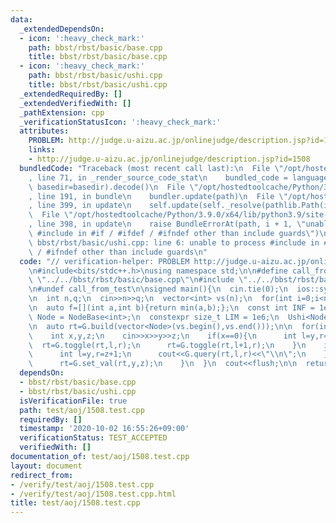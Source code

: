 ```yaml
---
data:
  _extendedDependsOn:
  - icon: ':heavy_check_mark:'
    path: bbst/rbst/basic/base.cpp
    title: bbst/rbst/basic/base.cpp
  - icon: ':heavy_check_mark:'
    path: bbst/rbst/basic/ushi.cpp
    title: bbst/rbst/basic/ushi.cpp
  _extendedRequiredBy: []
  _extendedVerifiedWith: []
  _pathExtension: cpp
  _verificationStatusIcon: ':heavy_check_mark:'
  attributes:
    PROBLEM: http://judge.u-aizu.ac.jp/onlinejudge/description.jsp?id=1508
    links:
    - http://judge.u-aizu.ac.jp/onlinejudge/description.jsp?id=1508
  bundledCode: "Traceback (most recent call last):\n  File \"/opt/hostedtoolcache/Python/3.9.0/x64/lib/python3.9/site-packages/onlinejudge_verify/documentation/build.py\"\
    , line 71, in _render_source_code_stat\n    bundled_code = language.bundle(stat.path,\
    \ basedir=basedir).decode()\n  File \"/opt/hostedtoolcache/Python/3.9.0/x64/lib/python3.9/site-packages/onlinejudge_verify/languages/cplusplus.py\"\
    , line 191, in bundle\n    bundler.update(path)\n  File \"/opt/hostedtoolcache/Python/3.9.0/x64/lib/python3.9/site-packages/onlinejudge_verify/languages/cplusplus_bundle.py\"\
    , line 399, in update\n    self.update(self._resolve(pathlib.Path(included), included_from=path))\n\
    \  File \"/opt/hostedtoolcache/Python/3.9.0/x64/lib/python3.9/site-packages/onlinejudge_verify/languages/cplusplus_bundle.py\"\
    , line 398, in update\n    raise BundleErrorAt(path, i + 1, \"unable to process\
    \ #include in #if / #ifdef / #ifndef other than include guards\")\nonlinejudge_verify.languages.cplusplus_bundle.BundleErrorAt:\
    \ bbst/rbst/basic/ushi.cpp: line 6: unable to process #include in #if / #ifdef\
    \ / #ifndef other than include guards\n"
  code: "// verification-helper: PROBLEM http://judge.u-aizu.ac.jp/onlinejudge/description.jsp?id=1508\n\
    \n#include<bits/stdc++.h>\nusing namespace std;\n\n#define call_from_test\n#include\
    \ \"../../bbst/rbst/basic/base.cpp\"\n#include \"../../bbst/rbst/basic/ushi.cpp\"\
    \n#undef call_from_test\n\nsigned main(){\n  cin.tie(0);\n  ios::sync_with_stdio(0);\n\
    \n  int n,q;\n  cin>>n>>q;\n  vector<int> vs(n);\n  for(int i=0;i<n;i++) cin>>vs[i];\n\
    \n  auto f=[](int a,int b){return min(a,b);};\n  const int INF = 1e9;\n\n  using\
    \ Node = NodeBase<int>;\n  constexpr size_t LIM = 1e6;\n  Ushi<Node, LIM> G(f,INF);\n\
    \n  auto rt=G.build(vector<Node>(vs.begin(),vs.end()));\n\n  for(int i=0;i<q;i++){\n\
    \    int x,y,z;\n    cin>>x>>y>>z;\n    if(x==0){\n      int l=y,r=z+1;\n    \
    \  rt=G.toggle(rt,l,r);\n      rt=G.toggle(rt,l+1,r);\n    }\n    if(x==1){\n\
    \      int l=y,r=z+1;\n      cout<<G.query(rt,l,r)<<\"\\n\";\n    }\n    if(x==2){\n\
    \      rt=G.set_val(rt,y,z);\n    }\n  }\n  cout<<flush;\n\n  return 0;\n}\n"
  dependsOn:
  - bbst/rbst/basic/base.cpp
  - bbst/rbst/basic/ushi.cpp
  isVerificationFile: true
  path: test/aoj/1508.test.cpp
  requiredBy: []
  timestamp: '2020-10-02 16:55:26+09:00'
  verificationStatus: TEST_ACCEPTED
  verifiedWith: []
documentation_of: test/aoj/1508.test.cpp
layout: document
redirect_from:
- /verify/test/aoj/1508.test.cpp
- /verify/test/aoj/1508.test.cpp.html
title: test/aoj/1508.test.cpp
---
```

